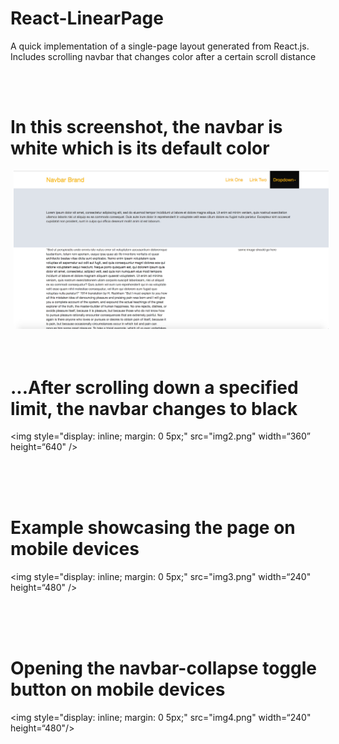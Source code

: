# React-LinearPage
A quick implementation of a single-page layout generated from React.js. Includes scrolling navbar that changes color after a certain scroll distance

<br />
<br />
<div id="images">

<h1>In this screenshot, the navbar is white which is its default color</h1>
<img style="display: inline; margin: 0 5px;" src="img1.png" width=“640" height=“320" />

<br />
<br />
<br />
<h1>...After scrolling down a specified limit, the navbar changes to black</h1>

<img style="display: inline; margin: 0 5px;" src="img2.png" width=“360” height=“640" />

<br />
<br />
<br />
<h1>Example showcasing the page on mobile devices</h1>

<img style="display: inline; margin: 0 5px;" src="img3.png" width=“240" height=“480" />

<br />
<br />
<br />
<h1>Opening the navbar-collapse toggle button on mobile devices</h1>

<img style="display: inline; margin: 0 5px;" src="img4.png" width=“240" height=“480"/>
</div>
